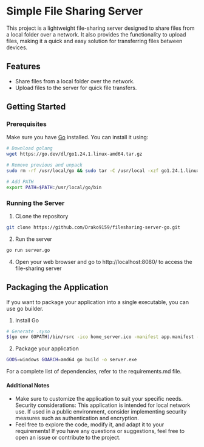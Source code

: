 # Simple File Sharing Server

This project is a lightweight file-sharing server designed to share files from a local folder over a network. It also provides the functionality to upload files, making it a quick and easy solution for transferring files between devices.

## Features

- Share files from a local folder over the network.
- Upload files to the server for quick file transfers.

## Getting Started

### Prerequisites

Make sure you have [Go](https://go.dev/doc/install) installed. You can install it using:

```bash
# Download golang
wget https://go.dev/dl/go1.24.1.linux-amd64.tar.gz

# Remove previous and unpack
sudo rm -rf /usr/local/go && sudo tar -C /usr/local -xzf go1.24.1.linux-amd64.tar.gz

# Add PATH
export PATH=$PATH:/usr/local/go/bin
```
### Running the Server

1. CLone the repository

```bash
git clone https://github.com/Drako9159/filesharing-server-go.git
```
2. Run the server

```bash
go run server.go
```
4. Open your web browser and go to http://localhost:8080/ to access the file-sharing server

## Packaging the Application
If you want to package your application into a single executable, you can use go builder.

1. Install Go

```bash
# Generate .syso
$(go env GOPATH)/bin/rsrc -ico home_server.ico -manifest app.manifest -o rsrc.syso
```

2. Package your application

```bash
GOOS=windows GOARCH=amd64 go build -o server.exe
```

For a complete list of dependencies, refer to the requirements.md file.

#### Additional Notes
- Make sure to customize the application to suit your specific needs.
Security considerations: This application is intended for local network use. If used in a public environment, consider implementing security measures such as authentication and encryption.
- Feel free to explore the code, modify it, and adapt it to your requirements! If you have any questions or suggestions, feel free to open an issue or contribute to the project.